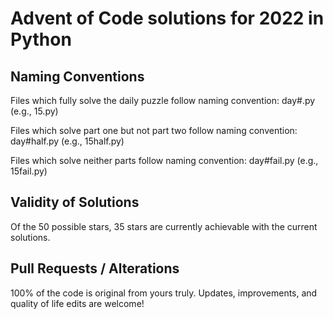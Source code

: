 # Advent of Code solutions for 2022 in Python

## Naming Conventions

Files which fully solve the daily puzzle follow naming convention: day#.py (e.g., 15.py)

Files which solve part one but not part two follow naming convention: day#half.py (e.g., 15half.py)

Files which solve neither parts follow naming convention: day#fail.py (e.g., 15fail.py)


## Validity of Solutions

Of the 50 possible stars, 35 stars are currently achievable with the current solutions.


## Pull Requests / Alterations

100% of the code is original from yours truly. Updates, improvements, and quality of life edits are welcome!
